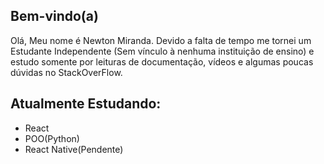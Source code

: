 ## Bem-vindo(a) 
Olá, Meu nome é Newton Miranda. Devido a falta de tempo me tornei um Estudante Independente (Sem vínculo à nenhuma instituição de ensino) 
e estudo somente por leituras de documentação, vídeos e algumas poucas dúvidas no StackOverFlow.


## Atualmente Estudando:
- React
- POO(Python)
- React Native(Pendente)

